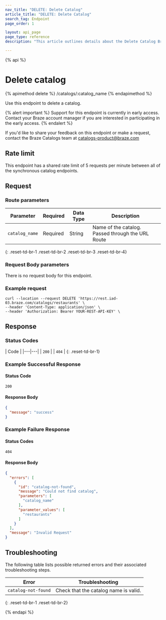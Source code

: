 ```yaml
---
nav_title: "DELETE: Delete Catalog"
article_title: "DELETE: Delete Catalog"
search_tag: Endpoint
page_order: 1

layout: api_page
page_type: reference
description: "This article outlines details about the Delete Catalog Braze endpoint."

---
```

{% api %}
# Delete catalog
{% apimethod delete %}
/catalogs/:catalog_name
{% endapimethod %}

Use this endpoint to delete a catalog.

{% alert important %}
Support for this endpoint is currently in early access. Contact your Braze account manager if you are interested in participating in the early access.
{% endalert %}

If you'd like to share your feedback on this endpoint or make a request, contact the Braze Catalogs team at [catalogs-product@braze.com](mailto:catalogs-product@braze.com)

## Rate limit

This endpoint has a shared rate limit of 5 requests per minute between all of the synchronous catalog endpoints.

## Request

### Route parameters
| Parameter | Required | Data Type | Description |
|---|---|---|---|
| `catalog_name`  | Required | String | Name of the catalog. Passed through the URL Route |
{: .reset-td-br-1 .reset-td-br-2 .reset-td-br-3 .reset-td-br-4}

### Request Body parameters
There is no request body for this endpoint.

### Example request

```
curl --location --request DELETE 'https://rest.iad-03.braze.com/catalogs/restaurants' \
--header 'Content-Type: application/json' \
--header 'Authorization: Bearer YOUR-REST-API-KEY' \
```

## Response

### Status Codes
| Code  |
|---|---|
| `200` |
| `404` | 
{: .reset-td-br-1}

### Example Successful Response

#### Status Code
`200`

#### Response Body

```json
{
  "message": "success"
}
```

### Example Failure Response

#### Status Codes
`404`

#### Response Body

```json
{
  "errors": [
    {
      "id": "catalog-not-found",
      "message": "Could not find catalog",
      "parameters": [
        "catalog_name"
      ],
      "parameter_values": [
        "restaurants"
      ]
    }
  ],
  "message": "Invalid Request"
}
```

## Troubleshooting

The following table lists possible returned errors and their associated troubleshooting steps.

| Error | Troubleshooting |
| --- | --- |
| `catalog-not-found` | Check that the catalog name is valid. |
{: .reset-td-br-1 .reset-td-br-2}

{% endapi %}